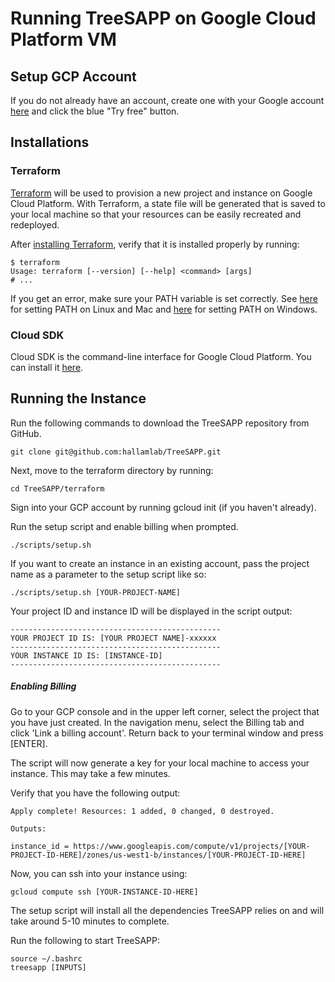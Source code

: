 # Running TreeSAPP on Google Cloud Platform VM

## Setup GCP Account
If you do not already have an account, create one with your Google account [here](https://cloud.google.com/compute/) and click the blue "Try free" button.

## Installations

### Terraform
[Terraform](https://www.terraform.io/intro/index.html) will be used to provision a new project and instance on Google Cloud Platform. With Terraform, a state file will be generated that is saved to your local machine so that your resources can be easily recreated and redeployed. 

After [installing Terraform](https://www.terraform.io/intro/getting-started/install.html), verify that it is installed properly by running:

```
$ terraform
Usage: terraform [--version] [--help] <command> [args]
# ...
```

If you get an error, make sure your PATH variable is set correctly. See [here](https://stackoverflow.com/questions/14637979/how-to-permanently-set-path-on-linux-unix) for setting PATH on Linux and Mac and [here](https://stackoverflow.com/questions/1618280/where-can-i-set-path-to-make-exe-on-windows) for setting PATH on Windows.

### Cloud SDK
Cloud SDK is the command-line interface for Google Cloud Platform. You can install it [here](https://cloud.google.com/sdk/). 

## Running the Instance

Run the following commands to download the TreeSAPP repository from GitHub. 

```
git clone git@github.com:hallamlab/TreeSAPP.git
```
Next, move to the terraform directory by running:

```
cd TreeSAPP/terraform
```
Sign into your GCP account by running gcloud init (if you haven't already). 

Run the setup script and enable billing when prompted. 

```
./scripts/setup.sh
```

If you want to create an instance in an existing account, pass the project name as a parameter to the setup script like so:
```
./scripts/setup.sh [YOUR-PROJECT-NAME]
```

Your project ID and instance ID will be displayed in the script output:

```
-----------------------------------------------
YOUR PROJECT ID IS: [YOUR PROJECT NAME]-xxxxxx
-----------------------------------------------
YOUR INSTANCE ID IS: [INSTANCE-ID]
-----------------------------------------------

```

##### Enabling Billing
Go to your GCP console and in the upper left corner, select the project that you have just created. In the navigation menu, select the Billing tab and click 'Link a billing account'.  Return back to your terminal window and press [ENTER].

The script will now generate a key for your local machine to access your instance. This may take a few minutes.

Verify that you have the following output:

```
Apply complete! Resources: 1 added, 0 changed, 0 destroyed.

Outputs:

instance_id = https://www.googleapis.com/compute/v1/projects/[YOUR-PROJECT-ID-HERE]/zones/us-west1-b/instances/[YOUR-PROJECT-ID-HERE]
```

Now, you can ssh into your instance using:
```
gcloud compute ssh [YOUR-INSTANCE-ID-HERE]
```
The setup script will install all the dependencies TreeSAPP relies on and will take around 5-10 minutes to complete. 

Run the following to start TreeSAPP:
```
source ~/.bashrc
treesapp [INPUTS]
```


